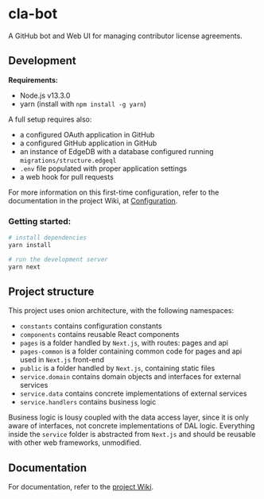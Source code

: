 # cla-bot

A GitHub bot and Web UI for managing contributor license agreements.

## Development

**Requirements:**

- Node.js v13.3.0
- yarn (install with `npm install -g yarn`)

A full setup requires also:

- a configured OAuth application in GitHub
- a configured GitHub application in GitHub
- an instance of EdgeDB with a database configured running
  `migrations/structure.edgeql`
- `.env` file populated with proper application settings
- a web hook for pull requests

For more information on this first-time configuration, refer to the
documentation in the project Wiki, at
[Configuration](https://github.com/edgedb/cla-bot/wiki/Configuration).

### Getting started:

```bash
# install dependencies
yarn install

# run the development server
yarn next
```

## Project structure

This project uses onion architecture, with the following namespaces:

- `constants` contains configuration constants
- `components` contains reusable React components
- `pages` is a folder handled by `Next.js`, with routes: pages and api
- `pages-common` is a folder containing common code for pages and api used in
  `Next.js` front-end
- `public` is a folder handled by `Next.js`, containing static files
- `service.domain` contains domain objects and interfaces for external services
- `service.data` contains concrete implementations of external services
- `service.handlers` contains business logic

Business logic is lousy coupled with the data access layer, since it is only
aware of interfaces, not concrete implementations of DAL logic. Everything
inside the `service` folder is abstracted from `Next.js` and should be
reusable with other web frameworks, unmodified.

## Documentation

For documentation, refer to the [project Wiki](https://github.com/edgedb/cla-bot/wiki).
